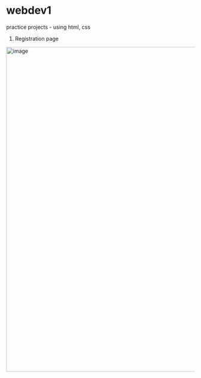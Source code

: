 # webdev1
practice projects - using html, css

1. Registration page
<img width="1434" height="867" alt="image" src="https://github.com/user-attachments/assets/8594365f-aa4c-49b7-9d51-20a36ebc512b" />
